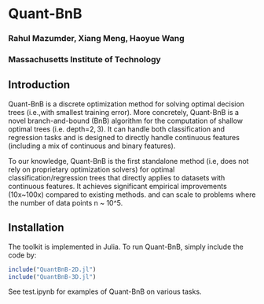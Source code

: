 # Quant-BnB
### Rahul Mazumder, Xiang Meng, Haoyue Wang
### Massachusetts Institute of Technology

## Introduction
Quant-BnB is a discrete optimization method for solving optimal decision trees (i.e.,with smallest training error). More concretely, Quant-BnB is a novel branch-and-bound (BnB) algorithm for the computation of shallow optimal trees (i.e. depth=$2,3$). It can handle both classification and regression tasks and is designed to directly handle continuous features (including a mix of continuous and binary features). 

To our knowledge, Quant-BnB is the first standalone method (i.e, does not rely on proprietary optimization solvers) for optimal classification/regression trees that directly applies to datasets with continuous features. It achieves significant empirical improvements (10x~100x) compared to existing methods. and can scale to problems where the number of data points n ~ 10^5.

## Installation
The toolkit is implemented in Julia. To run Quant-BnB, simply include the code by:
```julia
include("QuantBnB-2D.jl")
include("QuantBnB-3D.jl")
```

See test.ipynb for examples of Quant-BnB on various tasks.